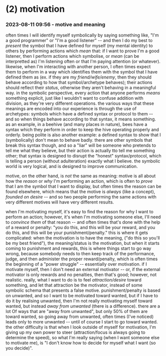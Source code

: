 # (2) motivation

### 2023-08-11 09:56 - motive and meaning

often times I will identify myself symbolically by saying something like, "I'm a good programmer" or "I'm a good listener" -- and then I do my best to *present* the symbol that I have defined for myself (my mental identity) to others by performing actions which *mean* that: if I want to prove I'm a good listener, then I perform actions which symbolise, or *mean* (can be interpretted as) I'm listening often or that I'm paying attention (or whatever). likewise, when I'm interacting with another person, I often times expect them to perform in a way which identifies them with the symbol that I have defined them as (ex. if they are my *friend/wife/enemy*, then they should behave according to how that symbol/archetype behaves); their actions should reflect their *status*, otherwise they aren't behaving in a meaningful way.
  in the symbolic perspective, every action that anyone performs *means* something explicit, just like I wouldn't want to confuse addition with division, as they're very different operations. the various ways that these meanings are encoded into our experience is through the use of archetypes: symbols which have a defined syntax or protocol to them -- and so when things behave according to that syntax, it means something. as an example, in a beehive (and many places in nature), bees have a syntax which they perform in order to keep the hive operating properly and orderly. being polite is also another example: a defined syntax to show that I (symbolically) don't mean to behave badly.
    there are other symbols that break this syntax though, and so a "liar" will be someone who pretends to tell me what they believe, but their action is actually tto tell me something other; that syntax is designed to disrupt the "honest" syntax/protocol, which is telling a person (without adulteration) exactly what I believe. the symbolic world is very logical, and is designed to improve communication.

motive, on the other hand, is *not* the same as meaning: motive is all about how the *reason* or *why* I'm performing an action, which is often to *prove* that I am the symbol that I want to display, but often times the reason can be found elsewhere, which means that the motive is *always* (like a concept), *founded on desire* -- and so two people performing the same actions with very different motives will have very different results.

when I'm motivating myself, it's easy to find the reason for why I want to perform an action; however, it's when I'm motivating someone else, I'll need to *convince them* of that reason -- and often times that's done with the help of a reward or penalty: "you do this, and this will be your reward, and you do this, and this will be your punishment/penalty."
  this is where it gets complicated: when the motivation is to have the meaning, ("do this so you'll be my best friend"), the meaning/status is the motivation, but when it starts coming to punishment and rewards, this is where things start to go way wrong, because somebody needs to then keep track of the performance, judge, and then administer the proper reward/penalty, which is often times the beginning of a "power struggle" -- essentially over motivation.
    if I motivate myself, then I don't need an external motivator -- or, if the external motivator is only rewards and no penalties, then that's good; however, not realistic. really, what I want to do is to feel *attraction/desire* toward something, and let that attraction be the motivator, instead of some symbolic schema that presents a false motive.
      punishment/penalty is based on unwanted, and so I want to be motivated toward wanted, but if I have to do it by realising unwanted, then I'm not really motivating myself toward wanted, but instead *away from unwanted* (there is a difference).
        there are a lot Of ways that are "away from unwanted", but only 50% of them are toward wanted, so going away from unwanted, often times (I've noticed) leads only to more unwanted -- until of course I start to go toward wanted.
    the other difficulty is that when I look outside of myself for motivation, I'm giving up my own power to steer (attraction/focus is always going to determine the speed), so what I'm really saying (when I want someone else to motivate me), is "I don't know how to decide for myself what I want (so you decide)".
